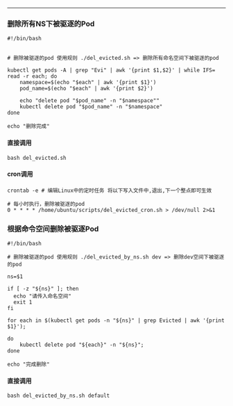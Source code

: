<article-title title="删除被驱逐的Pod"></article-title>

<article-meta created="2023年7月24日" updated="2023年7月24日"></article-meta>

--- 

### 删除所有NS下被驱逐的Pod

```shell
#!/bin/bash


# 删除被驱逐的pod 使用规则 ./del_evicted.sh => 删除所有命名空间下被驱逐的pod

kubectl get pods -A | grep "Evi" | awk '{print $1,$2}' | while IFS= read -r each; do
    namespace=$(echo "$each" | awk '{print $1}')
    pod_name=$(echo "$each" | awk '{print $2}')

    echo "delete pod "$pod_name" -n "$namespace""
    kubectl delete pod "$pod_name" -n "$namespace"
done

echo "删除完成"
```

#### 直接调用
```shell
bash del_evicted.sh
```

#### cron调用
```shell
crontab -e # 编辑Linux中的定时任务 将以下写入文件中,退出,下一个整点即可生效

# 每小时执行，删除被驱逐的pod
0 * * * * /home/ubuntu/scripts/del_evicted_cron.sh > /dev/null 2>&1
```


### 根据命令空间删除被驱逐Pod
```shell
#!/bin/bash

# 删除被驱逐的pod 使用规则 ./del_evicted_by_ns.sh dev => 删除dev空间下被驱逐的pod

ns=$1

if [ -z "${ns}" ]; then
  echo "请传入命名空间"
  exit 1
fi

for each in $(kubectl get pods -n "${ns}" | grep Evicted | awk '{print $1}');

do
	kubectl delete pod "${each}" -n "${ns}";
done

echo "完成删除"
```

#### 直接调用
```shell
bash del_evicted_by_ns.sh default
```

